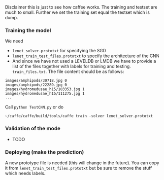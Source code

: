 Disclaimer this is just to see how caffee works. The training and testset are much to small. Further we set the training set equal the testset which is dump.

### Training the model

We need

* ```lenet_solver.prototxt``` for specifying the SGD
* ```lenet_train_test_files.prototxt``` to specify the architecture of the CNN
* And since we have not used a LEVELDB or LMDB we have to provide a list of the files together with labels for training and testing. ```train_files.txt```. The file content should be as follows:
```
images/amphipods/30718.jpg 0
images/amphipods/22289.jpg 0
images/hydromedusae_h15/103353.jpg 1
images/hydromedusae_h15/111275.jpg 1
...
```

Call ```python TestCNN.py``` or do
```
~/caffe/caffe/build/tools/caffe train -solver lenet_solver.prototxt
```

### Validation of the mode
* TODO

### Deploying (make the prediction)
A new prototype file is needed (this will change in the future). You can copy it from ```lenet_train_test_files.prototxt``` but be sure to remove the stuff which needs labels.

